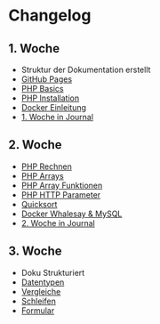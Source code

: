 # Changelog

## 1. Woche

-   Struktur der Dokumentation erstellt
-   [GitHub Pages](Appendix/GitHubPages/Einrichten.md)
-   [PHP Basics](PHP/Basics.md)
-   [PHP Installation](PHP/Installation.md)
-   [Docker Einleitung](Docker/Start.md)
-   [1. Woche in Journal](Reflexion/001_Woche.md)

## 2. Woche

-   [PHP Rechnen](PHP/Aufgaben/Rechnen.md)
-   [PHP Arrays](PHP/Aufgaben/Arrays.md)
-   [PHP Array Funktionen](PHP/Appendix/ArrayFunktionen.md)
-   [PHP HTTP Parameter](PHP/Aufgaben/HTTP-Parameter.md)
-   [Quicksort](PHP/Appendix/Sortieren.md#quicksort)
-   [Docker Whalesay & MySQL](Docker/Aufgaben.md)
-   [2. Woche in Journal](Reflexion/001_Woche.md)

## 3. Woche

-   Doku Strukturiert
-   [Datentypen](PHP/Appendix/Datentypen.md)
-   [Vergleiche](PHP/Aufgaben/Vergleiche.md)
-   [Schleifen](PHP/Aufgaben/Schleifen.md)
-   [Formular](PHP/Aufgaben/Formular.md)
